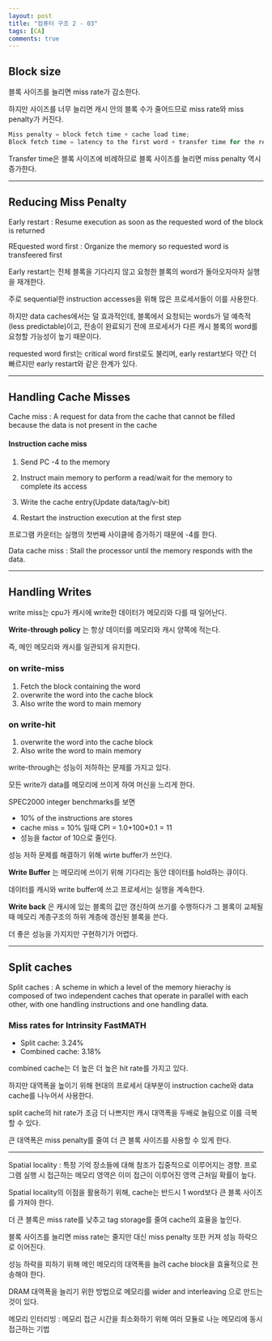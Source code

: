 ```yaml
---
layout: post
title: "컴퓨터 구조 2 - 03"
tags: [CA]
comments: true
---
```


## Block size

블록 사이즈를 늘리면 miss rate가 감소한다.

하지만 사이즈를 너무 늘리면 캐시 안의 블록 수가 줄어드므로 miss rate와 miss penalty가 커진다.

```cs
Miss penalty = block fetch time + cache load time;
Block fetch time = latency to the first word + transfer time for the rest of the blcok;
```
Transfer time은 블록 사이즈에 비례하므로 블록 사이즈를 늘리면 miss penalty 역시 증가한다.

---------------------------------------------

## Reducing Miss Penalty

Early restart
: Resume execution as soon as the requested word of the block is returned

REquested word first
: Organize the memory so requested word is transfeered first

Early restart는 전체 블록을 기다리지 않고 요청한 블록의 word가 돌아오자마자 실행을 재개한다.

주로 sequential한 instruction accesses을 위해 많은 프로세서들이 이를 사용한다.

하지만 data caches에서는 덜 효과적인데, 블록에서 요청되는 words가 덜 예측적(less predictable)이고, 전송이 완료되기 전에 프로세서가 다른 캐시 블록의 word를 요청할 가능성이 높기 때문이다.

requested word first는 critical word first로도 불리며, early restart보다 약간 더 빠르지만 early restart와 같은 한계가 있다.

-----------------------------------

## Handling Cache Misses

Cache miss
: A request for data from the cache that cannot be filled because the data is not present in the cache

#### Instruction cache miss

1. Send PC -4 to the memory

2. Instruct main memory to perform a read/wait for the memory to complete its access

3. Write the cache entry(Update data/tag/v-bit)

4. Restart the instruction execution at the first step

프로그램 카운터는 실행의 첫번째 사이클에 증가하기 때문에 -4를 한다.

Data cache miss
: Stall the processor until the memory responds with the data.

----------------------------------------------------

## Handling Writes

write miss는 cpu가 캐시에 write한 데이터가 메모리와 다를 때 일어난다.

**Write-through policy** 는 항상 데이터를 메모리와 캐시 양쪽에 적는다.

즉, 메인 메모리와 캐시를 일관되게 유지한다.

### on write-miss
1. Fetch the block containing the word
2. overwrite the word into the cache block
3. Also write the word to main memory

### on write-hit
1. overwrite the word into the cache block
2. Also write the word to main memory

write-through는 성능이 저하하는 문제를 가지고 있다.

모든 write가 data를 메모리에 쓰이게 하여 머신을 느리게 한다.

SPEC2000 integer benchmarks를 보면

* 10% of the instructions are stores
* cache miss = 10% 일때 CPI = 1.0+100*0.1 = 11
* 성능을 factor of 10으로 줄인다.

성능 저하 문제를 해결하기 위해 wirte buffer가 쓰인다.

**Write Buffer** 는 메모리에 쓰이기 위해 기다리는 동안 데이터를 hold하는 큐이다.

데이터를 캐시와 write buffer에 쓰고 프로세서는 실행을 계속한다.

**Write back** 은 캐시에 있는 블록의 값만 갱신하여 쓰기를 수행하다가 그 블록이 교체될 때 메모리 계층구조의 하위 계층에 갱신된 블록을 쓴다.

더 좋은 성능을 가지지만 구현하기가 어렵다.

-------------------------------------------------------

## Split caches

Split caches
: A scheme in which a level of the memory hierachy is composed of two independent caches that operate in parallel with each other, with one handling instructions and one handling data.

### Miss rates for Intrinsity FastMATH
* Split cache: 3.24%
* Combined cache: 3.18%

combined cache는 더 높은 더 높은 hit rate를 가지고 있다.

하지만 대역폭을 높이기 위해 현대의 프로세서 대부분이 instruction cache와 data cache를 나누어서 사용한다.

split cache의 hit rate가 조금 더 나쁘지만 캐시 대역폭을 두배로 늘림으로 이를 극복할 수 있다.

큰 대역폭은 miss penalty를 줄여 더 큰 블록 사이즈를 사용할 수 있게 한다.


----------------------

Spatial locality
: 특정 기억 장소들에 대해 참조가 집중적으로 이루어지는 경향. 프로그램 실행 시 접근하는 메모리 영역은 이미 접근이 이루어진 영역 근처일 확률이 높다.

Spatial locality의 이점을 활용하기 위해, cache는 반드시 1 word보다 큰 블록 사이즈를 가져야 한다.

더 큰 블록은 miss rate를 낮추고 tag storage를 줄여 cache의 효율을 높인다.

블록 사이즈를 늘리면 miss rate는 줄지만 대신 miss penalty 또한 커져 성능 하락으로 이어진다.

성능 하락을 피하기 위해 메인 메모리의 대역폭을 늘려 cache block을 효율적으로 전송해야 한다.

DRAM 대역폭을 늘리기 위한 방법으로 메모리를 wider and interleaving 으로 만드는 것이 있다.

메모리 인터리빙
: 메모리 접근 시간을 최소화하기 위해 여러 모듈로 나눈 메모리에 동시 접근하는 기법

